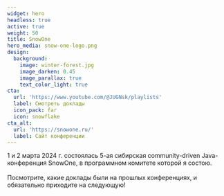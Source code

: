 ```yaml
---
widget: hero
headless: true
active: true
weight: 50
title: SnowOne
hero_media: snow-one-logo.png
design:
  background:
    image: winter-forest.jpg
    image_darken: 0.45
    image_parallax: true
    text_color_light: true
cta:
  url: 'https://www.youtube.com/@JUGNsk/playlists'
  label: Смотреть доклады
  icon_pack: far
  icon: snowflake
cta_alt:
  url: 'https://snowone.ru/'
  label: Сайт конференции
---
```

1 и 2 марта 2024 г. состоялась 5-ая сибирская community-driven Java-конференция SnowOne, в программном комитете которой я состою.
<br/>
<br/>
Посмотрите, какие доклады были на прошлых конференциях, и обязательно приходите на следующую!
<br/>
&nbsp;